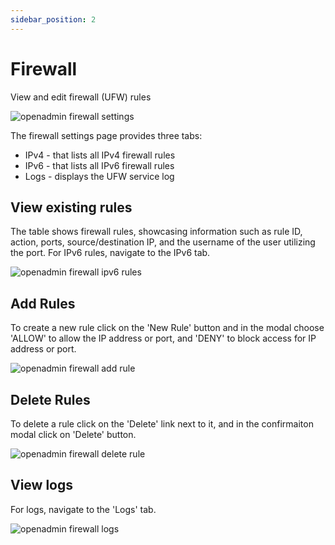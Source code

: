 ```yaml
---
sidebar_position: 2
---
```


# Firewall

View and edit firewall (UFW) rules

![openadmin firewall settings](/img/admin/adminpanel_firewall_settings.png)

The firewall settings page provides three tabs:

- IPv4 - that lists all IPv4 firewall rules
- IPv6 - that lists all IPv6 firewall rules
- Logs - displays the UFW service log

## View existing rules

The table shows firewall rules, showcasing information such as rule ID, action, ports, source/destination IP, and the username of the user utilizing the port.
For IPv6 rules, navigate to the IPv6 tab.

![openadmin firewall ipv6 rules](/img/admin/adminpanel_firewall_ipv6.png)

## Add Rules

To create a new rule click on the 'New Rule' button and in the modal choose 'ALLOW' to allow the IP address or port, and 'DENY' to block access for IP address or port.

![openadmin firewall add rule](/img/admin/adminpanel_firewall_add_rule.png)

## Delete Rules

To delete a rule click on the 'Delete' link next to it, and in the confirmaiton modal click on 'Delete' button.

![openadmin firewall delete rule](/img/admin/adminpanel_firewall_delete_rule.png)


## View logs

For logs, navigate to the 'Logs' tab.

![openadmin firewall logs](/img/admin/adminpanel_firewall_logs.png)
